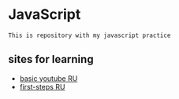 # JavaScript
```
This is repository with my javascript practice
```
## sites for learning

- [basic youtube RU](https://www.youtube.com/watch?v=Bluxbh9CaQ0)
- [first-steps RU](https://learn.javascript.ru/first-steps)
